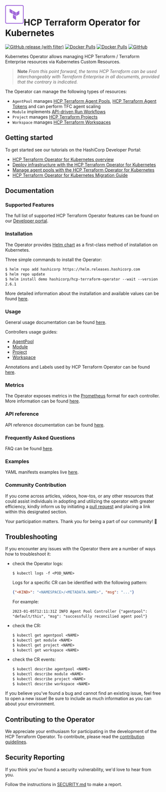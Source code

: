 <a href="https://cloud.hashicorp.com/products/terraform">
    <img src=".github/hcp-terraform-logo.png" alt="HCP Terraform" title="HCP Terraform" align="left" height="60" />
</a>

# HCP Terraform Operator for Kubernetes

[![GitHub release (with filter)](https://img.shields.io/github/v/release/hashicorp/hcp-terraform-operator)](https://github.com/hashicorp/hcp-terraform-operator/releases)
[![Docker Pulls](https://img.shields.io/docker/pulls/hashicorp/hcp-terraform-operator)](https://hub.docker.com/r/hashicorp/hcp-terraform-operator) [![Docker Pulls](https://img.shields.io/docker/pulls/hashicorp/terraform-cloud-operator)](https://hub.docker.com/r/hashicorp/terraform-cloud-operator)
[![GitHub](https://img.shields.io/github/license/hashicorp/hcp-terraform-operator)](https://github.com/hashicorp/hcp-terraform-operator/blob/main/LICENSE)

Kubernetes Operator allows managing HCP Terraform / Terraform Enterprise resources via Kubernetes Custom Resources.

> **Note**
> _From this point forward, the terms HCP Terraform can be used interchangeably with Terraform Enterprise in all documents, provided that the contrary is indicated._

The Operator can manage the following types of resources:

- `AgentPool` manages [HCP Terraform Agent Pools](https://developer.hashicorp.com/terraform/cloud-docs/agents/agent-pools), [HCP Terraform Agent Tokens](https://developer.hashicorp.com/terraform/cloud-docs/users-teams-organizations/api-tokens#agent-api-tokens) and can perform TFC agent scaling
- `Module` implements [API-driven Run Workflows](https://developer.hashicorp.com/terraform/cloud-docs/run/api)
- `Project` manages [HCP Terraform Projects](https://developer.hashicorp.com/terraform/cloud-docs/workspaces/organize-workspaces-with-projects)
- `Workspace` manages [HCP Terraform Workspaces](https://developer.hashicorp.com/terraform/cloud-docs/workspaces)

## Getting started

To get started see our tutorials on the HashiCorp Developer Portal:

- [HCP Terraform Operator for Kubernetes overview](https://developer.hashicorp.com/terraform/cloud-docs/integrations/kubernetes)
- [Deploy infrastructure with the HCP Terraform Operator for Kubernetes](https://developer.hashicorp.com/terraform/tutorials/kubernetes/kubernetes-operator-v2)
- [Manage agent pools with the HCP Terraform Operator for Kubernetes](https://developer.hashicorp.com/terraform/tutorials/kubernetes/kubernetes-operator-v2-agentpool)
- [HCP Terraform Operator for Kubernetes Migration Guide](https://developer.hashicorp.com/terraform/cloud-docs/integrations/kubernetes/ops-v2-migration)

## Documentation

### Supported Features

The full list of supported HCP Terraform Operator features can be found on our [Developer portal](https://developer.hashicorp.com/terraform/cloud-docs/integrations/kubernetes#supported-terraform-cloud-features).

### Installation

The Operator provides [Helm chart](./charts/hcp-terraform-operator) as a first-class method of installation on Kubernetes.

Three simple commands to install the Operator:

```console
$ helm repo add hashicorp https://helm.releases.hashicorp.com
$ helm repo update
$ helm install demo hashicorp/hcp-terraform-operator --wait --version 2.6.1
```

More detailed information about the installation and available values can be found [here](./charts/hcp-terraform-operator/README.md).

### Usage

General usage documentation can be found [here](./docs/usage.md).

Controllers usage guides:

- [AgentPool](./docs/agentpool.md)
- [Module](./docs/module.md)
- [Project](./docs/project.md)
- [Workspace](./docs/workspace.md)

Annotations and Labels used by HCP Terraform Operator can be found [here](./docs/annotations-and-labels.md).

### Metrics

The Operator exposes metrics in the [Prometheus](https://prometheus.io/) format for each controller. More information can be found [here](./docs/metrics.md).

### API reference

API reference documentation can be found [here](./docs/api-reference.md).

### Frequently Asked Questions

FAQ can be found [here](./docs/faq.md).

### Examples

YAML manifests examples live [here](./docs/examples/).

### Community Contribution

If you come across articles, videos, how-tos, or any other resources that could assist individuals in adopting and utilizing the operator with greater efficiency, kindly inform us by initiating a [pull request](https://github.com/hashicorp/hcp-terraform-operator/pulls) and placing a link within this designated section.

Your participation matters. Thank you for being a part of our community! :raised_hands:

## Troubleshooting

If you encounter any issues with the Operator there are a number of ways how to troubleshoot it:

- check the Operator logs:

    ```console
    $ kubectl logs -f <POD_NAME>
    ```

    Logs for a specific CR can be identified with the following pattern:

    ```json
    {"<KIND>": "<NAMESPACE>/<METADATA.NAME>", "msg": "..."}
    ```

    For example:

    ```text
    2023-01-05T12:11:31Z INFO Agent Pool Controller	{"agentpool": "default/this", "msg": "successfully reconcilied agent pool"}
    ```

- check the CR:

    ```console
    $ kubectl get agentpool <NAME>
    $ kubectl get module <NAME>
    $ kubectl get project <NAME>
    $ kubectl get workspace <NAME>
    ```

- check the CR events:

    ```console
    $ kubectl describe agentpool <NAME>
    $ kubectl describe module <NAME>
    $ kubectl describe project <NAME>
    $ kubectl describe workspace <NAME>
    ```

If you believe you've found a bug and cannot find an existing issue, feel free to open a new issue! Be sure to include as much information as you can about your environment.

## Contributing to the Operator

We appreciate your enthusiasm for participating in the development of the HCP Terraform Operator. To contribute, please read the [contribution guidelines](./CONTRIBUTING.md).

## Security Reporting

If you think you've found a security vulnerability, we'd love to hear from you.

Follow the instructions in [SECURITY.md](.github/SECURITY.md) to make a report.
